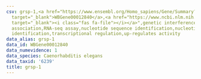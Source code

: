 ```yaml
---
csv: grsp-1,<a href="https://www.ensembl.org/Homo_sapiens/Gene/Summary?db=core;g=WBGene00012840"
  target="_blank">WBGene00012840</a>,<a href="https://www.ncbi.nlm.nih.gov/pubmed/27496166"
  target="_blank"><i class="fas fa-file"></i></a>",genetic interference,functional
  association,RNA-seq assay,nucleotide sequence identification,nucleotide sequence
  identification,transcriptional regulation,up-regulates activity
data_alias: grsp-1
data_id: WBGene00012840
data_numevidence: 1
data_species: Caenorhabditis elegans
data_taxid: '6239'
title: grsp-1
---
```

